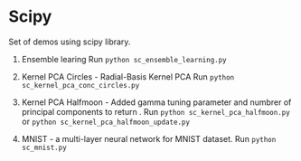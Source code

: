 # Scipy

Set of demos using scipy library.

1. Ensemble learing
Run ```python sc_ensemble_learning.py```

2. Kernel PCA Circles - Radial-Basis Kernel PCA
Run ```python sc_kernel_pca_conc_circles.py```

3. Kernel PCA Halfmoon - Added gamma tuning parameter and numbrer of principal components to return .
Run ```python sc_kernel_pca_halfmoon.py``` or ```python sc_kernel_pca_halfmoon_update.py```

4. MNIST - a multi-layer neural network for MNIST dataset.
Run ```python sc_mnist.py```
